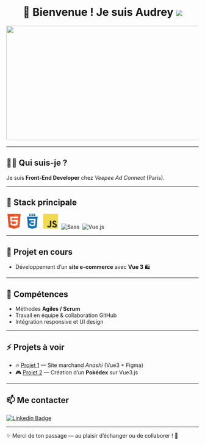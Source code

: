 <header>
  <link rel="stylesheet" href="https://cdn.jsdelivr.net/gh/devicons/devicon@v2.14.0/devicon.min.css">
</header>

<div align="center">
  <h1>
    🚀 Bienvenue ! Je suis Audrey
    <img src="https://media.giphy.com/media/hvRJCLFzcasrR4ia7z/giphy.gif" width="30px"/>
  </h1>
</div>

<div align="center">
  <img src="https://media.giphy.com/media/mUtfRO0EkV7fZyTs0G/giphy.gif" width="600" height="300"/>
</div>

---

## 👩‍💻 Qui suis-je ?
Je suis **Front-End Developer** chez *Veepee Ad Connect* (Paris).  

---

## 🔭 Stack principale

<div align="left">
  <img src="https://github.com/devicons/devicon/blob/master/icons/html5/html5-original.svg" title="HTML5" alt="HTML" width="40" height="40"/>&nbsp;
  <img src="https://github.com/devicons/devicon/blob/master/icons/css3/css3-plain-wordmark.svg" title="CSS3" alt="CSS" width="40" height="40"/>&nbsp;
  <img src="https://github.com/devicons/devicon/blob/master/icons/javascript/javascript-original.svg" title="JavaScript" alt="JavaScript" width="40" height="40"/>&nbsp;
  <img src="https://cdn.jsdelivr.net/gh/devicons/devicon/icons/sass/sass-original.svg" title="Sass" alt="Sass" width="40" height="40"/>&nbsp;
  <img src="https://cdn.jsdelivr.net/gh/devicons/devicon/icons/vuejs/vuejs-original-wordmark.svg" title="Vue.js" alt="Vue.js" width="40" height="40"/>&nbsp;
</div>

---

## 🚀 Projet en cours
- Développement d’un **site e-commerce** avec **Vue 3** 🛍️  

---

## 🔧 Compétences
- Méthodes **Agiles / Scrum**  
- Travail en équipe & collaboration GitHub  
- Intégration responsive et UI design  

---

## ⚡ Projets à voir
- 🔥 [Projet 1](lien) — Site marchand *Anashi* (Vue3 + Figma)  
- 🎮 [Projet 2](lien) — Création d’un **Pokédex** sur Vue3.js  

---

## 📫 Me contacter
[![Linkedin Badge](https://img.shields.io/badge/-Audrey-blue?style=flat&logo=Linkedin&logoColor=white)](https://www.linkedin.com/in/audrey-valli%C3%A9-26a65118b/)

---
✨ Merci de ton passage — au plaisir d’échanger ou de collaborer ! 🚀
